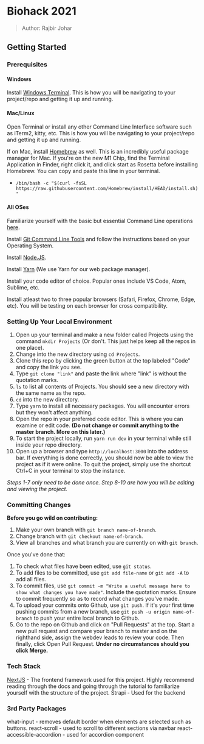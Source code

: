 # Biohack 2021

> Author: Rajbir Johar

## Getting Started

### Prerequisites

#### Windows

Install [Windows Terminal](https://www.microsoft.com/en-us/p/windows-terminal/9n0dx20hk701?activetab=pivot:overviewtab). This is how you will be navigating to your project/repo and getting it up and running.


#### Mac/Linux

Open Terminal or install any other Command Line Interface software such as iTerm2, kitty, etc. This is how you will be navigating to your project/repo and getting it up and running.

If on Mac, install [Homebrew](https://brew.sh) as well. This is an incredibly useful package manager for Mac. If you're on the new M1 Chip, find the Terminal Application in Finder, right click it, and click start as Rosetta before installing Homebrew. You can copy and paste this line in your terminal.
- `/bin/bash -c "$(curl -fsSL https://raw.githubusercontent.com/Homebrew/install/HEAD/install.sh)"`

#### All OSes

Familiarize yourself with the basic but essential Command Line operations [here](https://www.codecademy.com/learn/learn-the-command-line/modules/learn-the-command-line-navigation/cheatsheet).

Install [Git Command Line Tools](https://git-scm.com/book/en/v2/Getting-Started-Installing-Git) and follow the instructions based on your Operating System.

Install [Node.JS](https://nodejs.org/en/).

Install [Yarn](https://classic.yarnpkg.com/en/docs/install/#mac-stable) (We use Yarn for our web package manager).

Install your code editor of choice. Popular ones include VS Code, Atom, Sublime, etc.

Install atleast two to three popular browsers (Safari, Firefox, Chrome, Edge, etc). You will be testing on each browser for cross compatibility.

### Setting Up Your Local Environment

1. Open up your terminal and make a new folder called Projects using the command `mkdir Projects` (Or don't. This just helps keep all the repos in one place).
2. Change into the new directory using `cd Projects`.
3. Clone this repo by clicking the green button at the top labeled "Code" and copy the link you see.
4. Type `git clone "link"` and paste the link where "link" is without the quotation marks.
5. `ls` to list all contents of Projects. You should see a new directory with the same name as the repo.
6. `cd` into the new directory.
7. Type `yarn` to install all necessary packages. You will encounter errors but they won't affect anything.
8. Open the repo in your preferred code editor. This is where you can examine or edit code. **(Do not change or commit anything to the master branch. More on this later.)**
9. To start the project locally, run `yarn run dev` in your terminal while still inside your repo directory.
10. Open up a browser and type `http://localhost:3000` into the address bar. If everything is done correctly, you should now be able to view the project as if it were online. To quit the project, simply use the shortcut Ctrl+C in your terminal to stop the instance. 

*Steps 1-7 only need to be done once. Step 8-10 are how you will be editing and viewing the project.*

### Committing Changes

**Before you go wild on contributing:**
1. Make your own branch with `git branch name-of-branch`.
2. Change branch with `git checkout name-of-branch`.
3. View all branches and what branch you are currently on with `git branch`.

Once you've done that:
1. To check what files have been edited, use `git status`.
2. To add files to be committed, use `git add file-name` or `git add -A` to add all files.
3. To commit files, use `git commit -m "Write a useful message here to show what changes you have made"`. Include the quotation marks. Ensure to commit frequently so as to record what changes you've made.
4. To upload your commits onto Github, use `git push`. If it's your first time pushing commits from a new branch, use `git push -u origin name-of-branch` to push your entire local branch to Github.
5. Go to the repo on Github and click on "Pull Requests" at the top. Start a new pull request and compare your branch to master and on the righthand side, assign the webdev leads to review your code. Then finally, click Open Pull Request. **Under no circumstances should you click Merge.**

### Tech Stack
[NextJS](https://nextjs.org) - The frontend framework used for this project. Highly recommend reading through the docs and going through the tutorial to familiarize yourself with the structure of the project.
Strapi - Used for the backend

### 3rd Party Packages
what-input - removes default border when elements are selected such as buttons.
react-scroll - used to scroll to different sections via navbar
react-accessible-accordion - used for accordion component
